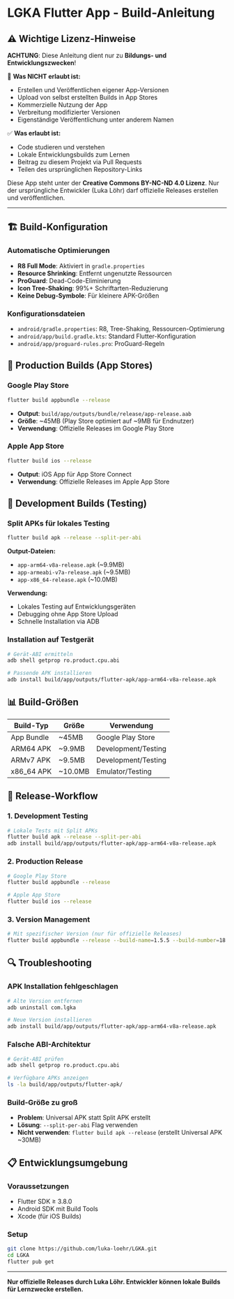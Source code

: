 # LGKA Flutter App - Build-Anleitung

## ⚠️ Wichtige Lizenz-Hinweise

**ACHTUNG**: Diese Anleitung dient nur zu **Bildungs- und Entwicklungszwecken**!

🚫 **Was NICHT erlaubt ist:**
- Erstellen und Veröffentlichen eigener App-Versionen
- Upload von selbst erstellten Builds in App Stores
- Kommerzielle Nutzung der App
- Verbreitung modifizierter Versionen
- Eigenständige Veröffentlichung unter anderem Namen

✅ **Was erlaubt ist:**
- Code studieren und verstehen
- Lokale Entwicklungsbuilds zum Lernen
- Beitrag zu diesem Projekt via Pull Requests
- Teilen des ursprünglichen Repository-Links

Diese App steht unter der **Creative Commons BY-NC-ND 4.0 Lizenz**. Nur der ursprüngliche Entwickler (Luka Löhr) darf offizielle Releases erstellen und veröffentlichen.

---

## 🏗️ Build-Konfiguration

### Automatische Optimierungen
- **R8 Full Mode**: Aktiviert in `gradle.properties`
- **Resource Shrinking**: Entfernt ungenutzte Ressourcen
- **ProGuard**: Dead-Code-Eliminierung
- **Icon Tree-Shaking**: 99%+ Schriftarten-Reduzierung
- **Keine Debug-Symbole**: Für kleinere APK-Größen

### Konfigurationsdateien
- `android/gradle.properties`: R8, Tree-Shaking, Ressourcen-Optimierung
- `android/app/build.gradle.kts`: Standard Flutter-Konfiguration
- `android/app/proguard-rules.pro`: ProGuard-Regeln

## 📱 Production Builds (App Stores)

### Google Play Store
```bash
flutter build appbundle --release
```
- **Output**: `build/app/outputs/bundle/release/app-release.aab`
- **Größe**: ~45MB (Play Store optimiert auf ~9MB für Endnutzer)
- **Verwendung**: Offizielle Releases im Google Play Store

### Apple App Store
```bash
flutter build ios --release
```
- **Output**: iOS App für App Store Connect
- **Verwendung**: Offizielle Releases im Apple App Store

## 🔧 Development Builds (Testing)

### Split APKs für lokales Testing
```bash
flutter build apk --release --split-per-abi
```

**Output-Dateien:**
- `app-arm64-v8a-release.apk` (~9.9MB)
- `app-armeabi-v7a-release.apk` (~9.5MB)  
- `app-x86_64-release.apk` (~10.0MB)

**Verwendung:**
- Lokales Testing auf Entwicklungsgeräten
- Debugging ohne App Store Upload
- Schnelle Installation via ADB

### Installation auf Testgerät
```bash
# Gerät-ABI ermitteln
adb shell getprop ro.product.cpu.abi

# Passende APK installieren
adb install build/app/outputs/flutter-apk/app-arm64-v8a-release.apk
```

## 📊 Build-Größen

| Build-Typ | Größe | Verwendung |
|-----------|-------|------------|
| App Bundle | ~45MB | Google Play Store |
| ARM64 APK | ~9.9MB | Development/Testing |
| ARMv7 APK | ~9.5MB | Development/Testing |
| x86_64 APK | ~10.0MB | Emulator/Testing |

## 🚀 Release-Workflow

### 1. Development Testing
```bash
# Lokale Tests mit Split APKs
flutter build apk --release --split-per-abi
adb install build/app/outputs/flutter-apk/app-arm64-v8a-release.apk
```

### 2. Production Release
```bash
# Google Play Store
flutter build appbundle --release

# Apple App Store  
flutter build ios --release
```

### 3. Version Management
```bash
# Mit spezifischer Version (nur für offizielle Releases)
flutter build appbundle --release --build-name=1.5.5 --build-number=18
```

## 🔍 Troubleshooting

### APK Installation fehlgeschlagen
```bash
# Alte Version entfernen
adb uninstall com.lgka

# Neue Version installieren
adb install build/app/outputs/flutter-apk/app-arm64-v8a-release.apk
```

### Falsche ABI-Architektur
```bash
# Gerät-ABI prüfen
adb shell getprop ro.product.cpu.abi

# Verfügbare APKs anzeigen
ls -la build/app/outputs/flutter-apk/
```

### Build-Größe zu groß
- **Problem**: Universal APK statt Split APK erstellt
- **Lösung**: `--split-per-abi` Flag verwenden
- **Nicht verwenden**: `flutter build apk --release` (erstellt Universal APK ~30MB)

## 📋 Entwicklungsumgebung

### Voraussetzungen
- Flutter SDK ≥ 3.8.0
- Android SDK mit Build Tools
- Xcode (für iOS Builds)

### Setup
```bash
git clone https://github.com/luka-loehr/LGKA.git
cd LGKA
flutter pub get
```

---

**Nur offizielle Releases durch Luka Löhr. Entwickler können lokale Builds für Lernzwecke erstellen.** 